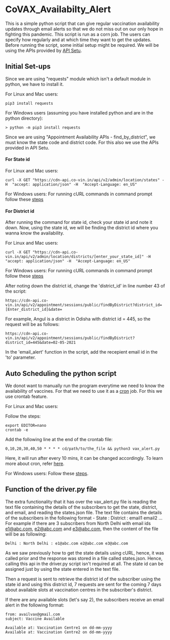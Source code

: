 # CoVAX_Availabilty_Alert
This is a simple python script that can give regular vaccination availability updates through email alerts so that we do not miss out on our only hope in fighting this pandemic. This script is run as a corn job. The users can specify how regularly and at which time they want to get the updates. Before running the script, some initial setup might be required. We will be using the APIs provided by [API Setu](https://apisetu.gov.in/public/marketplace/api/cowin). 

## Initial Set-ups
Since we are using "requests" module which isn't a default module in python, we have to install it.

For Linux and Mac users:

    pip3 install requests
    
For Windows users (assuming you have installed python and are in the python directory):

    > python -m pip3 install requests
    
Since we are using "Appointment Availability APIs - find_by_district", we must know the state code and district code. For this also we use the APIs provided in API Setu.

#### For State id
For Linux and Mac users:

    curl -X GET "https://cdn-api.co-vin.in/api/v2/admin/location/states" -H  "accept: application/json" -H  "Accept-Language: en_US"
    
For Windows users:
  For running cURL commands in command prompt follow these [steps](https://stackoverflow.com/questions/2710748/run-curl-commands-from-windows-console)
  
#### For District id
After running the command for state id, check your state id and note it down.
Now, using the state id, we will be finding the district id where you wanna know the availability.

For Linux and Mac users:

    curl -X GET "https://cdn-api.co-vin.in/api/v2/admin/location/districts/[enter_your_state_id]" -H  "accept: application/json" -H  "Accept-Language: en_US"
    
For Windows users:
  For running cURL commands in command prompt follow these [steps](https://stackoverflow.com/questions/2710748/run-curl-commands-from-windows-console)   
    
After noting down the district id, change the 'district_id' in line number 43 of the script:

    https://cdn-api.co-vin.in/api/v2/appointment/sessions/public/findByDistrict?district_id=[Enter_district_id]&date=
    
For example, Angul is a district in Odisha with district id = 445, so the request will be as follows:

    https://cdn-api.co-vin.in/api/v2/appointment/sessions/public/findByDistrict?district_id=445&date=02-05-2021
    
In the 'email_alert' function in the script, add the recepient email id in the 'to' parameter.

## Auto Scheduling the python script
We donot want to manually run the program everytime we need to know the availability of vaccines. For that we need to use it as a [cron](https://www.google.com/url?sa=t&rct=j&q=&esrc=s&source=web&cd=&cad=rja&uact=8&ved=2ahUKEwjq7NHFtKvwAhU7xzgGHX0OAkgQmhMwHHoECD4QAg&url=https%3A%2F%2Fen.wikipedia.org%2Fwiki%2FCron&usg=AOvVaw0wfcpwkKkcbyApDzmGV-rD) job. For this we use crontab feature.

For Linux and Mac users:

Follow the steps:

    export EDITOR=nano
    crontab -e
    
Add the following line at the end of the crontab file:
    
    0,10,20,30,40,50 * * * * cd/path/to/the_file && python3 vax_alert.py
    
Here, it will run after every 10 mins, it can be changed accordingly. To learn more about cron, refer [here](https://crontab.guru/crontab.5.html).

For Windows users:
Follow these [steps](https://datatofish.com/python-script-windows-scheduler/).

## Function of the driver.py file
The extra functionality that it has over the vax_alert.py file is reading the text file containing the details of the subscribers to get the state, district, and email, and reading the states.json file.
The text file contains the details of the subscribers in the following format - State : District : email1 email2 ... For example if there are 3 subscribers from North Delhi with email ids e1@abc.com, e2@abc.com and e3@abc.com, then the content of the file will be as following:

    Delhi : North Delhi : e1@abc.com e2@abc.com e3@abc.com

As we saw previously how to get the state details using cURL, hence, it was called prior and the response was stored in a file called states.json. Hence, calling this api in the driver.py script isn't required at all. The state id can be assigned just by using the state entered in the text file.

Then a request is sent to retrieve the district id of the subscriber using the state id and using this district id, 7 requests are sent for the coming 7 days about available slots at vaccination centres in the subscriber's district.

If there are any available slots (let's say 2), the subscribers receive an email alert in the following format:

    from: availvax@gmail.com
    subject: Vaccine Available

    Available at: Vaccination Centre1 on dd-mm-yyyy
    Available at: Vaccination Centre2 on dd-mm-yyyy
